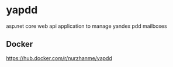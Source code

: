 # yapdd
asp.net core web api application to manage yandex pdd mailboxes 

## Docker
https://hub.docker.com/r/nurzhanme/yapdd 
